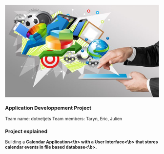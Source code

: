 ![AppDevImage](https://github.com/TarynBeaupre/HomeCalendar-dotnetjets/blob/4f184d6799bee6bd57a00bf9b70fb29e5dc03532/Markdown/banner.jpg)
<p>
  
### Application Developpement Project 
Team name: dotnetjets
Team members: Taryn, Eric, Julien

### Project explained
Building a <b>Calendar Application<\b> with a <b>User Interface<\b> that stores calendar events in <b>file based database<\b>. 
</p>



